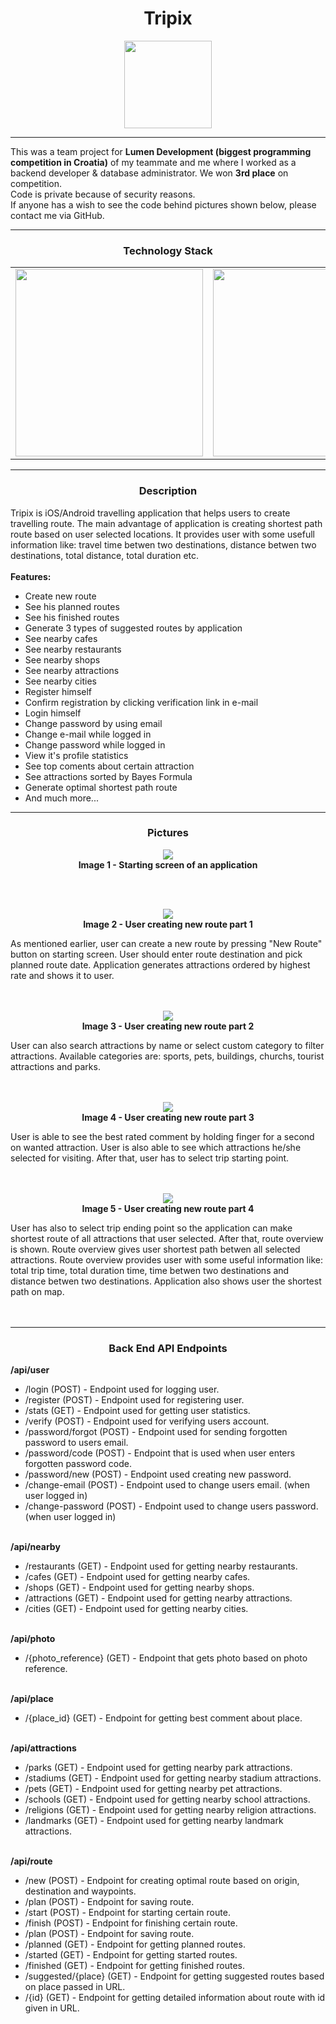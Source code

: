 <h1 align="center">Tripix</h1>
<p align="center">
  <img width="140" src="https://raw.githubusercontent.com/Malcom98/MOBILE_PICTURES-Tripix/master/TripixLogo.png?raw=true">
</p>
<hr>
This was a team project for <b>Lumen Development (biggest programming competition in Croatia)</b> of my teammate and me where I worked as a backend developer & database administrator. We won <b>3rd place</b> on competition.<br/>
Code is private because of security reasons. <br>
If anyone has a wish to see the code behind pictures shown below, please contact me via GitHub.
<hr/>
<h3 align="center">Technology Stack</h3>
<table>
  <tr>
    <td><img width="300" src="https://github.com/Malcom98/MOBILE_PICTURES-Tripix/blob/master/LogoLaravel.png?raw=true"></td>
    <td><img width="300" src="https://github.com/Malcom98/MOBILE_PICTURES-Tripix/blob/master/LogoMySql.gif?raw=true"></td>
    <td><img width="300" src="https://github.com/Malcom98/MOBILE_PICTURES-Tripix/blob/master/LogoReactNative.png?raw=true"></td>
  </tr>
</table>
<hr/>
<h3 align="center">Description</h3>
Tripix is iOS/Android travelling application that helps users to create travelling route. The main advantage of application is creating shortest path route based on user selected locations. It provides user with some usefull information like: travel time betwen two destinations, distance betwen two destinations, total distance, total duration etc.<br/><br/>
<b>Features:</b>
<ul>
  <li>Create new route</li>
  <li>See his planned routes</li>
  <li>See his finished routes</li>
  <li>Generate 3 types of suggested routes by application</li>
  <li>See nearby cafes</li>
  <li>See nearby restaurants</li>
  <li>See nearby shops</li>
  <li>See nearby attractions</li>
  <li>See nearby cities</li>
  <li>Register himself</li>
  <li>Confirm registration by clicking verification link in e-mail</li>
  <li>Login himself</li>
  <li>Change password by using email</li>
  <li>Change e-mail while logged in</li>
  <li>Change password while logged in</li>
  <li>View it's profile statistics</li>
  <li>See top coments about certain attraction</li>
  <li>See attractions sorted by Bayes Formula</li>
  <li>Generate optimal shortest path route</li>
  <li>And much more...</li>
</ul>
<hr/>
<h3 align="center">Pictures</h3>
<p align="center">
  <img src="https://github.com/Malcom98/MOBILE_PICTURES-Tripix/blob/master/TripixStartingScreen.png?raw=true"><br/>
  <b>Image 1 - Starting screen of an application</b>
</p>
<br/><br/>
<p align="center">
  <img src="https://github.com/Malcom98/MOBILE_PICTURES-Tripix/blob/master/TripixNewRoute_1.png?raw=true"><br/>
  <b>Image 2 - User creating new route part 1</b>
</p>
As mentioned earlier, user can create a new route by pressing "New Route" button on starting screen. User should enter route destination and pick planned route date. Application generates attractions ordered by highest rate and shows it to user.
<br/><br/><br/>
<p align="center">
  <img src="https://github.com/Malcom98/MOBILE_PICTURES-Tripix/blob/master/TripixNewRoute_2.png?raw=true"><br/>
  <b>Image 3 - User creating new route part 2</b>
</p>
User can also search attractions by name or select custom category to filter attractions. Available categories are: sports, pets, buildings, churchs, tourist attractions and parks.
<br/><br/><br/>
<p align="center">
  <img src="https://github.com/Malcom98/MOBILE_PICTURES-Tripix/blob/master/TripixNewRoute_3.png?raw=true"><br/>
  <b>Image 4 - User creating new route part 3</b>
</p>
User is able to see the best rated comment by holding finger for a second on wanted attraction. User is also able to see which attractions he/she selected for visiting. After that, user has to select trip starting point.
<br/><br/><br/>
<p align="center">
  <img src="https://github.com/Malcom98/MOBILE_PICTURES-Tripix/blob/master/TripixNewRoute_4.png?raw=true"><br/>
  <b>Image 5 - User creating new route part 4</b>
</p>
User has also to select trip ending point so the application can make shortest route of all attractions that user selected. After that, route overview is shown. Route overview gives user shortest path betwen all selected attractions. Route overview provides user with some useful information like: total trip time, total duration time, time betwen two destinations and distance betwen two destinations.
Application also shows user the shortest path on map.
<br/><br/><br/>
<hr/>
<h3 align="center">Back End API Endpoints</h3>
<b>/api/user</b>
<ul>
  <li>/login (POST) - Endpoint used for logging user.</li>
  <li>/register (POST) - Endpoint used for registering user.</li>
  <li>/stats (GET) - Endpoint used for getting user statistics.</li>
  <li>/verify (POST) - Endpoint used for verifying users account.</li>
  <li>/password/forgot (POST) - Endpoint used for sending forgotten password to users email.</li>
  <li>/password/code (POST) - Endpoint that is used when user enters forgotten password code.</li>
  <li>/password/new (POST) - Endpoint used creating new password.</li>
  <li>/change-email (POST) - Endpoint used to change users email. (when user logged in)</li>
  <li>/change-password (POST) - Endpoint used to change users password. (when user logged in)</li>
</ul>
<br/>
<b>/api/nearby</b>
<ul>
  <li>/restaurants (GET) - Endpoint used for getting nearby restaurants.</li>
  <li>/cafes (GET) - Endpoint used for getting nearby cafes.</li>
  <li>/shops (GET) - Endpoint used for getting nearby shops.</li>
  <li>/attractions (GET) - Endpoint used for getting nearby attractions.</li>
  <li>/cities (GET) - Endpoint used for getting nearby cities.</li>
</ul>
<br/>
<b>/api/photo</b>
<ul>
  <li>/{photo_reference} (GET) - Endpoint that gets photo based on photo reference.</li>
</ul>
<br/>
<b>/api/place</b>
<ul>
  <li>/{place_id} (GET) - Endpoint for getting best comment about place.</li>
</ul>
<br/>
<b>/api/attractions</b>
<ul>
  <li>/parks (GET) - Endpoint used for getting nearby park attractions.</li>
  <li>/stadiums (GET) - Endpoint used for getting nearby stadium attractions.</li>
  <li>/pets (GET) - Endpoint used for getting nearby pet attractions.</li>
  <li>/schools (GET) - Endpoint used for getting nearby school attractions.</li>
  <li>/religions (GET) - Endpoint used for getting nearby religion attractions.</li>
  <li>/landmarks (GET) - Endpoint used for getting nearby landmark attractions.</li>
</ul>
<br/>
<b>/api/route</b>
<ul>
  <li>/new (POST) - Endpoint for creating optimal route based on origin, destination and waypoints.</li>
  <li>/plan (POST) - Endpoint for saving route.</li>
  <li>/start (POST) - Endpoint for starting certain route.</li>
  <li>/finish (POST) - Endpoint for finishing certain route.</li>
  <li>/plan (POST) - Endpoint for saving route.</li>
  <li>/planned (GET) - Endpoint for getting planned routes.</li>
  <li>/started (GET) - Endpoint for getting started routes.</li>
  <li>/finished (GET) - Endpoint for getting finished routes.</li>
  <li>/suggested/{place} (GET) - Endpoint for getting suggested routes based on place passed in URL.</li>
  <li>/{id} (GET) - Endpoint for getting detailed information about route with id given in URL.</li>
</ul>
